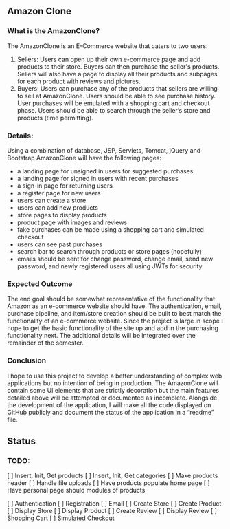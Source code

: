 ## Amazon Clone

### What is the AmazonClone?

The AmazonClone is an E-Commerce website that caters to two users:
1. Sellers: Users can open up their own e-commerce page and add products to their store. Buyers can then purchase the seller's products. Sellers will also have a page to display all their products and subpages for each product with reviews and pictures.
2. Buyers: Users can purchase any of the products that sellers are willing to sell at AmazonClone. Users should be able to see purchase history. User purchases will be emulated with a shopping cart and checkout phase. Users should be able to search through the seller’s store and products (time permitting).

### Details:

Using a combination of database, JSP, Servlets, Tomcat, jQuery and Bootstrap AmazonClone will have the following pages:
- a landing page for unsigned in users for suggested purchases
- a landing page for signed in users with recent purchases
- a sign-in page for returning users
- a register page for new users
- users can create a store
- users can add new products
- store pages to display products
- product page with images and reviews
- fake purchases can be made using a shopping cart and simulated checkout
- users can see past purchases
- search bar to search through products or store pages (hopefully)
- emails should be sent for change password, change email, send new password, and newly registered users all using JWTs for security

### Expected Outcome

The end goal should be somewhat representative of the functionality that Amazon as an e-commerce website should have. The authentication, email, purchase pipeline, and item/store creation should be built to best match the functionality of an e-commerce website. Since the project is large in scope I hope to get the basic functionality of the site up and add in the purchasing functionality next. The additional details will be integrated over the remainder of the semester.

### Conclusion

I hope to use this project to develop a better understanding of complex web applications but no intention of being in production. The AmazonClone will contain some UI elements that are strictly decoration but the main features detailed above will be attempted or documented as incomplete. Alongside the development of the application, I will make all the code displayed on GitHub publicly and document the status of the application in a “readme” file.

## Status

### TODO:

[ ] Insert, Init, Get products
[ ] Insert, Init, Get categories
[ ] Make products header
[ ] Handle file uploads
[ ] Have products populate home page
[ ] Have personal page should modules of products

[ ] Authentication
[ ] Registration
[ ] Email
[ ] Create Store
[ ] Create Product
[ ] Display Store
[ ] Display Product
[ ] Create Review
[ ] Display Review
[ ] Shopping Cart
[ ] Simulated Checkout